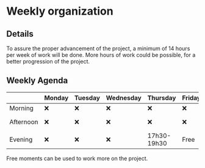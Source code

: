 # Weekly organization

## Details

To assure the proper advancement of the project, a minimum of 14 hours per week of work will be done. More hours of work could be possible, for a better progression of the project.

## Weekly Agenda

|           | Monday | Tuesday | Wednesday | Thursday | Friday | Saturday | Sunday |
|---|---|---|---|---|---|---|---|
|  Morning  | ❌ | ❌ | ❌ | ❌ | ❌ | Free | Free |
| Afternoon | ❌ | ❌ | ❌ | ❌ | ❌ | 13h30-19h30 | 13h30-19h30 |
|  Evening  | ❌ | ❌ | ❌ | 17h30-19h30 | Free | Free | Free |

Free moments can be used to work more on the project.